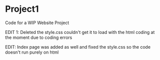 # Project1
Code for a WIP Website Project

EDIT 1: Deleted the style.css couldn't get it to load with the html coding at the moment due to coding errors 

EDIT: Index page was added as well and fixed the style.css so the code doesn't run purely on html

